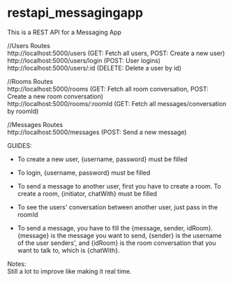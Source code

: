 # restapi_messagingapp  

This is a REST API for a Messaging App  
  
//Users Routes  
http://localhost:5000/users (GET: Fetch all users, POST: Create a new user)  
http://localhost:5000/users/login (POST: User logins)  
http://localhost:5000/users/:id (DELETE: Delete a user by id)
  
//Rooms Routes  
http://localhost:5000/rooms (GET: Fetch all room conversation, POST: Create a new room conversation)  
http://localhost:5000/rooms/:roomId (GET: Fetch all messages/conversation by roomId)  
  
//Messages Routes  
http://localhost:5000/messages (POST: Send a new message)  
  
  
GUIDES:
- To create a new user, {username, password} must be filled  
- To login, {username, password} must be filled  

- To send a message to another user, first you have to create a room. To create a room, {initiator, chatWith} must be filled  
- To see the users' conversation between another user, just pass in the roomId  
  
- To send a message, you have to fill the {message, sender, idRoom}. {message} is the message you want to send, {sender} is the username of the user senders', and {idRoom} is the room conversation that you want to talk to, which is {chatWith}.  

Notes:  
Still a lot to improve like making it real time.


